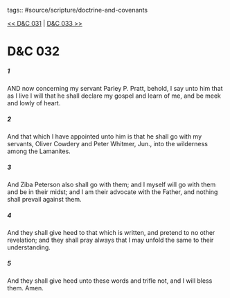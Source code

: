 tags:: #source/scripture/doctrine-and-covenants

[<< D&C 031](/doctrine-and-covenants/D&C_031.md) | [D&C 033 >>](/doctrine-and-covenants/D&C_033.md)

# D&C 032

##### 1

AND now concerning my servant Parley P. Pratt, behold, I say unto him that as I live I will that he shall declare my gospel and learn of me, and be meek and lowly of heart.

##### 2

And that which I have appointed unto him is that he shall go with my servants, Oliver Cowdery and Peter Whitmer, Jun., into the wilderness among the Lamanites.

##### 3

And Ziba Peterson also shall go with them; and I myself will go with them and be in their midst; and I am their advocate with the Father, and nothing shall prevail against them.

##### 4

And they shall give heed to that which is written, and pretend to no other revelation; and they shall pray always that I may unfold the same to their understanding.

##### 5

And they shall give heed unto these words and trifle not, and I will bless them. Amen.
